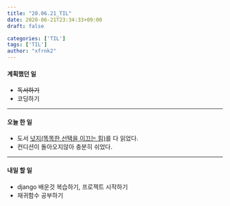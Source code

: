 ```yaml
---
title: "20.06.21_TIL"
date: 2020-06-21T23:34:33+09:00
draft: false

categories: ['TIL']
tags: ['TIL']
author: "xfrnk2"
---
```

#### 계획했던 일
+ ~~독서하기~~
+ 코딩하기
---
#### 오늘 한 일
+ 도서 [넛지(똑똑한 선택을 이끄는 힘)](http://www.yes24.com/Product/Goods/3361501)를 다 읽었다.
+ 컨디션이 돌아오지않아 충분히 쉬었다.
--- 
#### 내일 할 일  
+ django 배운것 복습하기, 프로젝트 시작하기
+ 재귀함수 공부하기